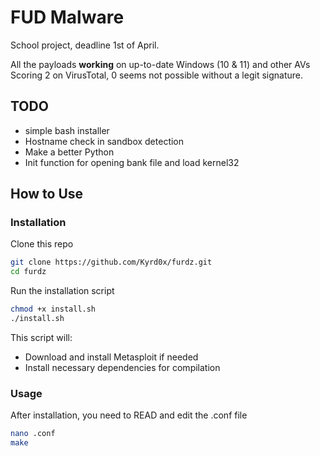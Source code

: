 # FUD Malware

School project, deadline 1st of April.

All the payloads **working** on up-to-date Windows (10 & 11) and other AVs\
Scoring 2 on VirusTotal, 0 seems not possible without a legit signature.

## TODO
 - simple bash installer
 - Hostname check in sandbox detection
 - Make a better Python
 - Init function for opening bank file and load kernel32


## How to Use

### Installation

Clone this repo

```sh
git clone https://github.com/Kyrd0x/furdz.git
cd furdz
```

Run the installation script

```sh
chmod +x install.sh
./install.sh
```

This script will:
- Download and install Metasploit if needed
- Install necessary dependencies for compilation

### Usage

After installation, you need to READ and edit the .conf file

```sh
nano .conf
make
```
